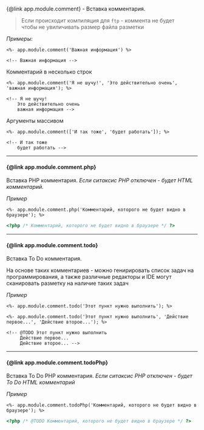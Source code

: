 {@link app.module.comment} - Вставка комментария.

> Если происходит компиляция для `ftp` - коммента не будет  
> чтобы не увиличивать размер файла разметки

_Примеры:_

```ejs
<%- app.module.comment('Важная информация') %>
```

```markup
<!-- Важная информация -->
```

Комментарий в несколько строк

```ejs
<%- app.module.comment('Я не шучу!', 'Это действительно очень', 'важная информация'); %>
```

```markup
<!-- Я не шучу!
    Это действительно очень
    важная информация -->
```

Аргументы массивом

```ejs
<%- app.module.comment(['И так тоже', 'будет работать']); %>
```

```markup
<!-- И так тоже
    будет работать -->
```


----


#### {@link app.module.comment.php}

Вставка PHP комментария.
_Если ситаксис PHP отключен - будет HTML комментарий._

_Пример_

```ejs
<%- app.module.comment.php('Комментарий, которого не будет видно в браузере'); %>
```

```php
<?php /* Комментарий, которого не будет видно в браузере */ ?>
```


----


#### {@link app.module.comment.todo}

Вставка To Do комментария.

На основе таких комментариев - можно генирировать
список задач на программирования, а также различные редакторы и IDE
могут сканировать разметку на наличие таких задач

_Пример_

```ejs
<%- app.module.comment.todo('Этот пункт нужно выполнить'); %>
```

```ejs
<%- app.module.comment.todo('Этот пункт нужно выполнить', 'Действие первое...', 'Действие второе...'); %>
```

```markup
<!-- @TODO Этот пункт нужно выполнить
     Действие первое...
     Действие второе... -->
```

----


#### {@link app.module.comment.todoPhp}

Вставка To Do PHP комментария.
_Если ситаксис PHP отключен - будет To Do HTML комментарий_

_Пример_

```ejs
<%- app.module.comment.todoPhp('Комментарий, которого не будет видно в браузере'); %>
```

```php
<?php /* @TODO Комментарий, которого не будет видно в браузере */ ?>
```
